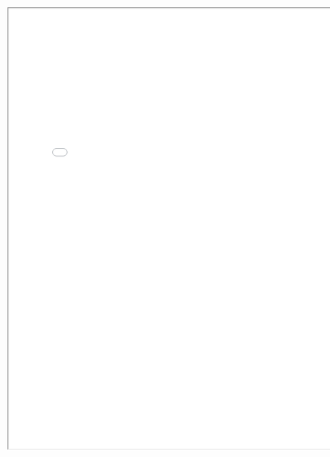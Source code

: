 <body>
  <div>
    <iframe src="index2.html" name="targetframe" allowtransparency="true" width="800" height="1000"></iframe>
  </div>
</body>

